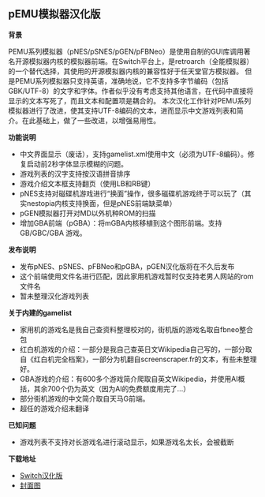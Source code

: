 ## pEMU模拟器汉化版

**背景**

PEMU系列模拟器（pNES/pSNES/pGEN/pFBNeo）是使用自制的GUI库调用著名开源模拟器内核的模拟器前端。在Switch平台上，是retroarch（全能模拟器）的一个替代选择，其使用的开源模拟器内核的兼容性好于任天堂官方模拟器。
但是PEMU系列模拟器只支持英语，准确地说，它不支持多字节编码（包括GBK/UTF-8）的文字和字体。作者似乎没有考虑支持其他语言，在代码中直接将显示的文本写死了，而且文本和配置项是耦合的。
本次汉化工作针对PEMU系列模拟器进行了改进，使其支持UTF-8编码的文本，进而显示中文游戏列表和简介。在此基础上，做了一些改进，以增强易用性。

**功能说明**
- 中文界面显示（废话），支持gamelist.xml使用中文（必须为UTF-8编码）。修复启动前2秒字体显示模糊的问题。
- 游戏列表的汉字支持按汉语拼音排序
- 游戏介绍文本框支持翻页（使用LB和RB键）
- pNES支持对磁碟机游戏进行“换面”操作，很多磁碟机游戏终于可以玩了（其实nestopia内核支持换面，但是pNES前端缺菜单）
- pGEN模拟器打开对MD以外机种ROM的扫描
- 增加GBA前端（pGBA）：将mGBA内核移植到这个图形前端。支持GB/GBC/GBA 游戏。

**发布说明**
- 发布pNES、pSNES、pFBNeo和pGBA，pGEN汉化版将在不久后发布
- 这个前端使用文件名进行匹配，因此家用机游戏暂时仅支持老男人网站的rom文件名
- 暂未整理汉化游戏列表

**关于内建的gamelist**
- 家用机的游戏名是我自己查资料整理校对的，街机版的游戏名取自fbneo整合包
- 红白机游戏的介绍：一部分是我自己查英日文Wikipedia自己写的，一部分取自《红白机完全档案》，一部分为机翻自screenscraper.fr的文本，有些未整理好。
- GBA游戏的介绍：有600多个游戏简介爬取自英文Wikipedia，并使用AI概括，其余700个仍为英文（因为AI的免费额度用完了...）
- 部分街机游戏的中文简介取自天马G前端。
- 超任的游戏介绍未翻译

**已知问题**
- 游戏列表不支持对长游戏名进行滚动显示，如果游戏名太长，会被截断

**下载地址**
- [Switch汉化版](https://drive.google.com/drive/folders/1j-C3CLtyPjLatxhQVJqAGC6ECaEmHDUA?usp=sharing)
- [封面图](https://drive.google.com/drive/folders/1ziw5VpA-U17kTeetDAz2-lyaWudYM-OS?usp=sharing)

